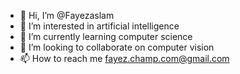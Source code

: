 - 👋 Hi, I’m @Fayezaslam
- 👀 I’m interested in artificial intelligence
- 🌱 I’m currently learning computer science
- 💞️ I’m looking to collaborate on computer vision
- 📫 How to reach me fayez.champ.com@gmail.com

<!---
Fayezaslam/Fayezaslam is a ✨ special ✨ repository because its `README.md` (this file) appears on your GitHub profile.
You can click the Preview link to take a look at your changes.
--->
